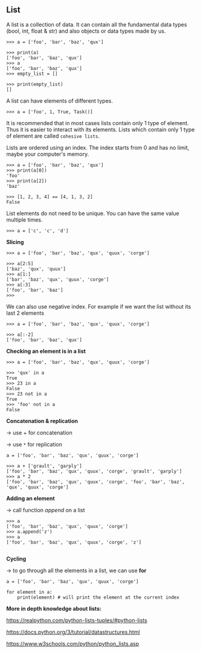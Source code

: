 <h2>List</h2>

A list is a collection of data. It can contain all the fundamental data types (bool, int, float & str) and also objects or data types made by us.

```
>>> a = ['foo', 'bar', 'baz', 'qux']

>>> print(a)
['foo', 'bar', 'baz', 'qux']
>>> a
['foo', 'bar', 'baz', 'qux']
>>> empty_list = []

>>> print(empty_list)
[]
```

A list can have elements of different types.

```
>>> a = ['foo', 1, True, Task()]

```

It is recommended that in most cases lists contain only 1 type of element. Thus it is easier to interact with its elements. Lists which contain only 1 type of element are called `cohesive lists`.


Lists are ordered using an index. The index starts from 0 and has no limit, maybe your computer's memory.
```
>>> a = ['foo', 'bar', 'baz', 'qux']
>>> print(a[0])
'foo'
>>> print(a[2])
'baz'

>>> [1, 2, 3, 4] == [4, 1, 3, 2]
False
```

List elements do not need to be unique. You can have the same value multiple times.
```
>>> a = ['c', 'c', 'd']
```


**Slicing**

```
>>> a = ['foo', 'bar', 'baz', 'qux', 'quux', 'corge']

>>> a[2:5]
['baz', 'qux', 'quux']
>>> a[1:]
['bar', 'baz', 'qux', 'quux', 'corge']
>>> a[:3]
['foo', 'bar', 'baz']
>>>
```

We can also use negative index. For example if we want the list without its last 2 elements
```
>>> a = ['foo', 'bar', 'baz', 'qux', 'quux', 'corge']

>>> a[:-2]
['foo', 'bar', 'baz', 'qux']
```

**Checking an element is in a list**

```
>>> a = ['foo', 'bar', 'baz', 'qux', 'quux', 'corge']

>>> 'qux' in a
True
>>> 23 in a
False
>>> 23 not in a 
True
>>> 'foo' not in a
False
```

**Concatenation & replication**

-> use + for concatenation

-> use *`*`* for replication

```
a = ['foo', 'bar', 'baz', 'qux', 'quux', 'corge']

>>> a + ['grault', 'garply']
['foo', 'bar', 'baz', 'qux', 'quux', 'corge', 'grault', 'garply']
>>> a * 2
['foo', 'bar', 'baz', 'qux', 'quux', 'corge', 'foo', 'bar', 'baz',
'qux', 'quux', 'corge']
```

**Adding an element**

-> call function *append* on a list

```
>>> a
['foo', 'bar', 'baz', 'qux', 'quux', 'corge']
>>> a.append('z')
>>> a
['foo', 'bar', 'baz', 'qux', 'quux', 'corge', 'z']


```

**Cycling**

-> to go through all the elements in a list, we can use **for**

```
a = ['foo', 'bar', 'baz', 'qux', 'quux', 'corge']

for element in a:
    print(element) # will print the element at the current index

```



**More in depth knowledge about lists:**

https://realpython.com/python-lists-tuples/#python-lists

https://docs.python.org/3/tutorial/datastructures.html

https://www.w3schools.com/python/python_lists.asp

